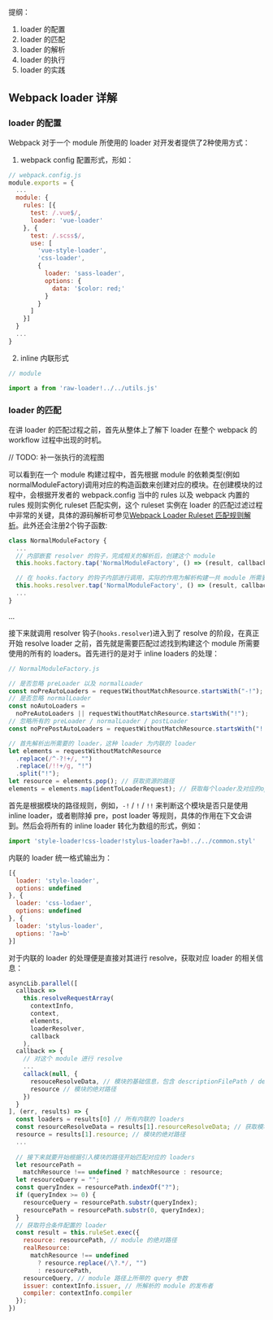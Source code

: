 提纲：

1. loader 的配置
2. loader 的匹配
3. loader 的解析
4. loader 的执行
5. loader 的实践

## Webpack loader 详解


### loader 的配置

Webpack 对于一个 module 所使用的 loader 对开发者提供了2种使用方式：

1. webpack config 配置形式，形如：

```javascript
// webpack.config.js
module.exports = {
  ...
  module: {
    rules: [{
      test: /.vue$/,
      loader: 'vue-loader'
    }, {
      test: /.scss$/,
      use: [
        'vue-style-loader',
        'css-loader',
        {
          loader: 'sass-loader',
          options: {
            data: '$color: red;'
          }
        }
      ]
    }]
  }
  ...
}
```

2. inline 内联形式

```javascript
// module

import a from 'raw-loader!../../utils.js'
```

### loader 的匹配

在讲 loader 的匹配过程之前，首先从整体上了解下 loader 在整个 webpack 的 workflow 过程中出现的时机。

// TODO: 补一张执行的流程图

可以看到在一个 module 构建过程中，首先根据 module 的依赖类型(例如 normalModuleFactory)调用对应的构造函数来创建对应的模块。在创建模块的过程中，会根据开发者的 webpack.config 当中的 rules 以及 webpack 内置的 rules 规则实例化 ruleset 匹配实例，这个 ruleset 实例在 loader 的匹配过滤过程中非常的关键，具体的源码解析可参见[Webpack Loader Ruleset 匹配规则解析](https://github.com/CommanderXL/Biu-blog/issues/30)。此外还会注册2个钩子函数:

```javascript
class NormalModuleFactory {
  ...
  // 内部嵌套 resolver 的钩子，完成相关的解析后，创建这个 module
  this.hooks.factory.tap('NormalModuleFactory', () => (result, callback) => { ... })

  // 在 hooks.factory 的钩子内部进行调用，实际的作用为解析构建一共 module 所需要的 loaders 及这个 module 的相关构建信息(例如获取 module 的 packge.json等)
  this.hooks.resolver.tap('NormalModuleFactory', () => (result, callback) => { ... })
  ...
}
```


...


接下来就调用 resolver 钩子(`hooks.resolver`)进入到了 resolve 的阶段，在真正开始 resolve loader 之前，首先就是需要匹配过滤找到构建这个 module 所需要使用的所有的 loaders。首先进行的是对于 inline loaders 的处理：

```javascript
// NormalModuleFactory.js

// 是否忽略 preLoader 以及 normalLoader
const noPreAutoLoaders = requestWithoutMatchResource.startsWith("-!");
// 是否忽略 normalLoader
const noAutoLoaders =
  noPreAutoLoaders || requestWithoutMatchResource.startsWith("!");
// 忽略所有的 preLoader / normalLoader / postLoader
const noPrePostAutoLoaders = requestWithoutMatchResource.startsWith("!!");

// 首先解析出所需要的 loader，这种 loader 为内联的 loader
let elements = requestWithoutMatchResource
  .replace(/^-?!+/, "")
  .replace(/!!+/g, "!")
  .split("!");
let resource = elements.pop(); // 获取资源的路径
elements = elements.map(identToLoaderRequest); // 获取每个loader及对应的options配置（将inline loader的写法变更为module.rule的写法）
```

首先是根据模块的路径规则，例如，`-!` / `!` / `!!` 来判断这个模块是否只是使用 inline loader，或者剔除掉 pre，post loader 等规则，具体的作用在下文会讲到。然后会将所有的 inline loader 转化为数组的形式，例如：

```javascript
import 'style-loader!css-loader!stylus-loader?a=b!../../common.styl'
```

内联的 loader 统一格式输出为：

```javascript
[{
  loader: 'style-loader',
  options: undefined
}, {
  loader: 'css-lodaer',
  options: undefined
}, {
  loader: 'stylus-loader',
  options: '?a=b'
}]

```

对于内联的 loader 的处理便是直接对其进行 resolve，获取对应 loader 的相关信息：

```javascript
asyncLib.parallel([
  callback => 
    this.resolveRequestArray(
      contextInfo,
      context,
      elements,
      loaderResolver,
      callback
    ),
  callback => {
    // 对这个 module 进行 resolve
    ...
    callack(null, {
      resouceResolveData, // 模块的基础信息，包含 descriptionFilePath / descriptionFileData 等(即 package.json 等信息)
      resource // 模块的绝对路径
    })
  }
], (err, results) => {
  const loaders = results[0] // 所有内联的 loaders
  const resourceResolveData = results[1].resourceResolveData; // 获取模块的基本信息
  resource = results[1].resource; // 模块的绝对路径
  ...
  
  // 接下来就要开始根据引入模块的路径开始匹配对应的 loaders
  let resourcePath =
    matchResource !== undefined ? matchResource : resource;
  let resourceQuery = "";
  const queryIndex = resourcePath.indexOf("?");
  if (queryIndex >= 0) {
    resourceQuery = resourcePath.substr(queryIndex);
    resourcePath = resourcePath.substr(0, queryIndex);
  }
  // 获取符合条件配置的 loader
  const result = this.ruleSet.exec({
    resource: resourcePath, // module 的绝对路径
    realResource:
      matchResource !== undefined
        ? resource.replace(/\?.*/, "")
        : resourcePath,
    resourceQuery, // module 路径上所带的 query 参数
    issuer: contextInfo.issuer, // 所解析的 module 的发布者
    compiler: contextInfo.compiler 
  });
})
```
